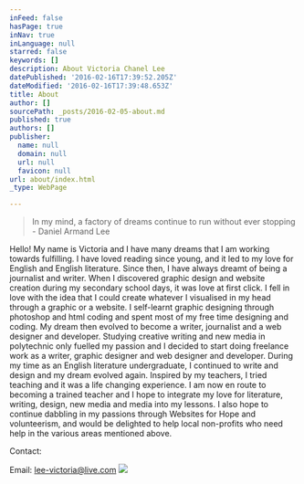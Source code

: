 ```yaml
---
inFeed: false
hasPage: true
inNav: true
inLanguage: null
starred: false
keywords: []
description: About Victoria Chanel Lee
datePublished: '2016-02-16T17:39:52.205Z'
dateModified: '2016-02-16T17:39:48.653Z'
title: About
author: []
sourcePath: _posts/2016-02-05-about.md
published: true
authors: []
publisher:
  name: null
  domain: null
  url: null
  favicon: null
url: about/index.html
_type: WebPage

---
```

> In my mind, a factory of dreams continue to run without ever stopping - Daniel Armand Lee

Hello! My name is Victoria and I have many dreams that I am working towards fulfilling. I have loved reading since young, and it led to my love for English and English literature. Since then, I have always dreamt of being a journalist and writer. When I discovered graphic design and website creation during my secondary school days, it was love at first click. I fell in love with the idea that I could create whatever I visualised in my head through a graphic or a website. I self-learnt graphic designing through photoshop and html coding and spent most of my free time designing and coding. My dream then evolved to become a writer, journalist and a web designer and developer. Studying creative writing and new media in polytechnic only fuelled my passion and I decided to start doing freelance work as a writer, graphic designer and web designer and developer. During my time as an English literature undergraduate, I continued to write and design and my dream evolved again. Inspired by my teachers, I  tried teaching and it was a life changing experience. I am now en route to becoming a trained teacher and I hope to integrate my love for literature, writing, design, new media and media into my lessons. I also hope to continue dabbling in my passions through Websites for Hope and volunteerism, and would be delighted to help local non-profits who need help in the various areas mentioned above. 

Contact:

Email: [lee-victoria@live.com][0]
![](https://the-grid-user-content.s3-us-west-2.amazonaws.com/6f2c1248-adf0-44c9-88f7-b36c8b195d05.jpg)

[0]: mailto:lee-victoria@live.com